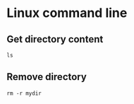 
# Linux command line

## Get directory content
```
ls
```

## Remove directory
```
rm -r mydir
```
